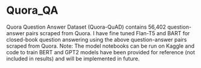 # Quora_QA
Quora Question Answer Dataset (Quora-QuAD) contains 56,402 question-answer pairs scraped from Quora. I have fine tuned Flan-T5 and BART for closed-book question answering using the above question-answer pairs scraped from Quora. 
Note: The model notebooks can be run on Kaggle and code to train BERT and GPT2 models have been provided for reference (not included in results) and will be implemented in future.

